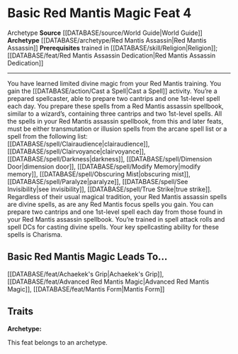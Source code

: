 ﻿---
actions: null
cost: null
element: null
feat: Basic Red Mantis Magic
frequency: null
heighten_level: null
id: '896'
level: '4'
name: Basic Red Mantis Magic
prerequisite: Trained in [[DATABASE/skill/Religion|Religion]] ; [[DATABASE/feat/Red
  Mantis Assassin Dedication|Red Mantis Assassin Dedication]]
rarity: Common
requirement: null
rus_type_level: null
school: null
source: '[[DATABASE/source/World Guide|World Guide]]'
subcategory: null
trait:
- '[[DATABASE/trait/Archetype|Archetype]]'
trigger: null
type: Feat

---
# Basic Red Mantis Magic <span class="item-type">Feat 4</span>

<span class="item-trait">Archetype</span>
**Source** [[DATABASE/source/World Guide|World Guide]] 
**Archetype** [[DATABASE/archetype/Red Mantis Assassin|Red Mantis Assassin]]
**Prerequisites** trained in [[DATABASE/skill/Religion|Religion]]; [[DATABASE/feat/Red Mantis Assassin Dedication|Red Mantis Assassin Dedication]]

---
You have learned limited divine magic from your Red Mantis training. You gain the [[DATABASE/action/Cast a Spell|Cast a Spell]] activity. You’re a prepared spellcaster, able to prepare two cantrips and one 1st-level spell each day. You prepare these spells from a Red Mantis assassin spellbook, similar to a wizard’s, containing three cantrips and two 1st-level spells. All the spells in your Red Mantis assassin spellbook, from this and later feats, must be either transmutation or illusion spells from the arcane spell list or a spell from the following list: [[DATABASE/spell/Clairaudience|clairaudience]], [[DATABASE/spell/Clairvoyance|clairvoyance]], [[DATABASE/spell/Darkness|darkness]], [[DATABASE/spell/Dimension Door|dimension door]], [[DATABASE/spell/Modify Memory|modify memory]], [[DATABASE/spell/Obscuring Mist|obscuring mist]], [[DATABASE/spell/Paralyze|paralyze]], [[DATABASE/spell/See Invisibility|see invisibility]], [[DATABASE/spell/True Strike|true strike]]. Regardless of their usual magical tradition, your Red Mantis assassin spells are divine spells, as are any Red Mantis focus spells you gain.
 You can prepare two cantrips and one 1st-level spell each day from those found in your Red Mantis assassin spellbook. You’re trained in spell attack rolls and spell DCs for casting divine spells. Your key spellcasting ability for these spells is Charisma.

## Basic Red Mantis Magic Leads To...

[[DATABASE/feat/Achaekek's Grip|Achaekek's Grip]], [[DATABASE/feat/Advanced Red Mantis Magic|Advanced Red Mantis Magic]], [[DATABASE/feat/Mantis Form|Mantis Form]]

## Traits

**Archetype:**

This feat belongs to an archetype.